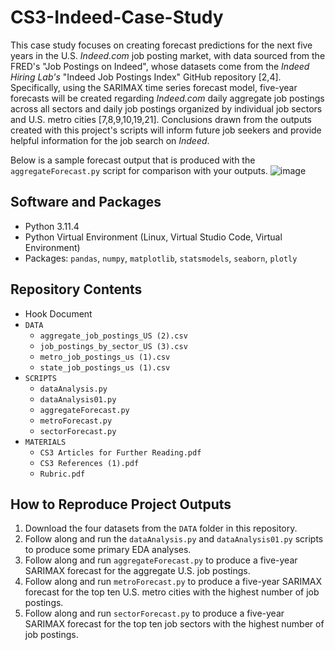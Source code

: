 # CS3-Indeed-Case-Study

This case study focuses on creating forecast predictions for the next five years in the U.S. _Indeed.com_ job posting market, with data sourced from the FRED's "Job Postings on Indeed", whose datasets come from the _Indeed Hiring Lab's_ "Indeed Job Postings Index" GitHub repository [2,4]. Specifically, using the SARIMAX time series forecast model, five-year forecasts will be created regarding _Indeed.com_ daily aggregate job postings across all sectors and daily job postings organized by individual job sectors and U.S. metro cities [7,8,9,10,19,21]. Conclusions drawn from the outputs created with this project's scripts will inform future job seekers and provide helpful information for the job search on _Indeed_.

Below is a sample forecast output that is produced with the `aggregateForecast.py` script for comparison with your outputs. ![image](https://github.com/user-attachments/assets/d81868c2-0eac-41d6-91de-e2c635facb83)

## Software and Packages
*  Python 3.11.4
*  Python Virtual Environment (Linux, Virtual Studio Code, Virtual Environment)
*  Packages: `pandas`, `numpy`, `matplotlib`, `statsmodels`, `seaborn`, `plotly`
  
## Repository Contents
* Hook Document
* `DATA`
  * `aggregate_job_postings_US (2).csv`
  * `job_postings_by_sector_US (3).csv`
  * `metro_job_postings_us (1).csv`
  * `state_job_postings_us (1).csv`
* `SCRIPTS`
  * `dataAnalysis.py`
  * `dataAnalysis01.py`
  * `aggregateForecast.py`
  * `metroForecast.py`
  * `sectorForecast.py`
* `MATERIALS`
  * `CS3 Articles for Further Reading.pdf`
  * `CS3 References (1).pdf`
  * `Rubric.pdf`

## How to Reproduce Project Outputs 
1. Download the four datasets from the `DATA` folder in this repository.
2. Follow along and run the `dataAnalysis.py` and `dataAnalysis01.py` scripts to produce some primary EDA analyses.
3. Follow along and run `aggregateForecast.py` to produce a five-year SARIMAX forecast for the aggregate U.S. job postings.
4. Follow along and run `metroForecast.py` to produce a five-year SARIMAX forecast for the top ten U.S. metro cities with the highest number of job postings.
5. Follow along and run `sectorForecast.py` to produce a five-year SARIMAX forecast for the top ten job sectors with the highest number of job postings.
